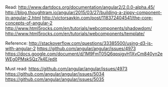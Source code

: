 Read:
http://www.dartdocs.org/documentation/angular2/2.0.0-alpha.45/
http://blog.thoughtram.io/angular/2015/03/27/building-a-zippy-component-in-angular-2.html
http://victorsavkin.com/post/118372404541/the-core-concepts-of-angular-2
http://www.html5rocks.com/en/tutorials/webcomponents/shadowdom/
http://www.html5rocks.com/en/tutorials/webcomponents/template/

Reference:
http://stackoverflow.com/questions/33385500/using-d3-js-with-angular-2
https://github.com/angular/angular/issues/4973
https://docs.google.com/document/d/1M9FmT05Q6qpsjgvH1XvCm840yn2eWEg0PMskSQz7k4E/edit


Must read:
https://github.com/angular/angular/issues/4973
https://github.com/angular/angular/issues/5034
https://github.com/angular/angular/issues/5035

